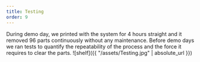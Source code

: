 ```yaml
---
title: Testing
order: 9
---
```

During demo day, we printed with the system for 4 hours straight and it removed 96 parts continuously without any maintenance. Before demo days we ran tests to quantify the repeatability of the process and the force it requires to clear the parts.
![shelf]({{ "/assets/Testing.jpg" | absolute_url }})
